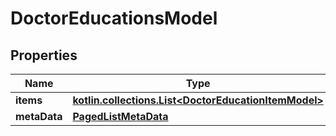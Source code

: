 
# DoctorEducationsModel

## Properties
Name | Type | Description | Notes
------------ | ------------- | ------------- | -------------
**items** | [**kotlin.collections.List&lt;DoctorEducationItemModel&gt;**](DoctorEducationItemModel.md) |  |  [optional]
**metaData** | [**PagedListMetaData**](PagedListMetaData.md) |  |  [optional]



